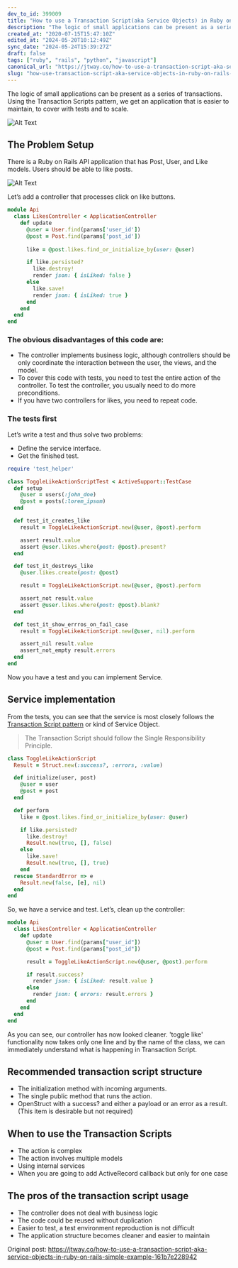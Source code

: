 ```yaml
---
dev_to_id: 399009
title: "How to use a Transaction Script(aka Service Objects) in Ruby on Rails. Simple example"
description: "The logic of small applications can be present as a series of transactions. Using the Transaction..."
created_at: "2020-07-15T15:47:10Z"
edited_at: "2024-05-20T10:12:49Z"
sync_date: "2024-05-24T15:39:27Z"
draft: false
tags: ["ruby", "rails", "python", "javascript"]
canonical_url: "https://jtway.co/how-to-use-a-transaction-script-aka-service-objects-in-ruby-on-rails-simple-example-161b7e228942"
slug: "how-use-transaction-script-aka-service-objects-in-ruby-on-rails-simple-example"
---
```

The logic of small applications can be present as a series of transactions. Using the Transaction Scripts pattern, we get an application that is easier to maintain, to cover with tests and to scale.

![Alt Text](https://dev-to-uploads.s3.amazonaws.com/i/5ch3urm1ngwqz16vdg8m.png)

## The Problem Setup
There is a Ruby on Rails API application that has Post, User, and Like models. Users should be able to like posts.

![Alt Text](https://dev-to-uploads.s3.amazonaws.com/i/z8doa4yviijb8cje161m.png)

Let’s add a controller that processes click on like buttons.

```ruby
module Api
  class LikesController < ApplicationController
    def update
      @user = User.find(params['user_id'])
      @post = Post.find(params['post_id'])
      
      like = @post.likes.find_or_initialize_by(user: @user)

      if like.persisted?
        like.destroy!
        render json: { isLiked: false }
      else
        like.save!
        render json: { isLiked: true }
      end
    end
  end
end
```
### The obvious disadvantages of this code are:
- The controller implements business logic, although controllers should be only coordinate the interaction between the user, the views, and the model.
- To cover this code with tests, you need to test the entire action of the controller. To test the controller, you usually need to do more preconditions.
- If you have two controllers for likes, you need to repeat code.

### The tests first
Let’s write a test and thus solve two problems:
- Define the service interface.
- Get the finished test.

```ruby
require 'test_helper'

class ToggleLikeActionScriptTest < ActiveSupport::TestCase
  def setup
    @user = users(:john_doe)
    @post = posts(:lorem_ipsum)
  end

  def test_it_creates_like
    result = ToggleLikeActionScript.new(@user, @post).perform

    assert result.value
    assert @user.likes.where(post: @post).present?
  end

  def test_it_destroys_like
    @user.likes.create(post: @post)

    result = ToggleLikeActionScript.new(@user, @post).perform

    assert_not result.value
    assert @user.likes.where(post: @post).blank?
  end

  def test_it_show_errros_on_fail_case
    result = ToggleLikeActionScript.new(@user, nil).perform

    assert_nil result.value
    assert_not_empty result.errors
  end
end
```
Now you have a test and you can implement Service.

## Service implementation
From the tests, you can see that the service is most closely follows the [Transaction Script pattern](https://martinfowler.com/eaaCatalog/transactionScript.html)	 or kind of Service Object.
> The Transaction Script should follow the Single Responsibility Principle.

```ruby
class ToggleLikeActionScript
  Result = Struct.new(:success?, :errors, :value)

  def initialize(user, post)
    @user = user
    @post = post
  end

  def perform
    like = @post.likes.find_or_initialize_by(user: @user)

    if like.persisted?
      like.destroy!
      Result.new(true, [], false)
    else
      like.save!
      Result.new(true, [], true)
    end
  rescue StandardError => e
    Result.new(false, [e], nil)
  end
end
```
So, we have a service and test. Let’s, clean up the controller:

```ruby
module Api
  class LikesController < ApplicationController
    def update
      @user = User.find(params["user_id"])
      @post = Post.find(params["post_id"])

      result = ToggleLikeActionScript.new(@user, @post).perform

      if result.success?
        render json: { isLiked: result.value }
      else
        render json: { errors: result.errors }
      end
    end
  end
end
```
As you can see, our controller has now looked cleaner. 'toggle like' functionality now takes only one line and by the name of the class, we can immediately understand what is happening in Transaction Script.

## Recommended transaction script structure
- The initialization method with incoming arguments.
- The single public method that runs the action.
- OpenStruct with a success? and either a payload or an error as a result. (This item is desirable but not required)

## When to use the Transaction Scripts
- The action is complex
- The action involves multiple models
- Using internal services
- When you are going to add ActiveRecord callback but only for one case

## The pros of the transaction script usage
- The controller does not deal with business logic
- The code could be reused without duplication
- Easier to test, a test environment reproduction is not difficult
- The application structure becomes cleaner and easier to maintain


Original post: https://jtway.co/how-to-use-a-transaction-script-aka-service-objects-in-ruby-on-rails-simple-example-161b7e228942